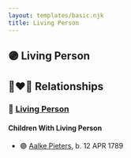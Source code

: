 ```yaml
---
layout: templates/basic.njk
title: Living Person
---
```

## 🟣 Living Person


## 👩‍❤️‍👨 Relationships

### 🔵 [Living Person](/people/7/70270996)

#### Children With Living Person
* 🟣 [Aalke Pieters](/people/7/70796984), b. 12 APR 1789
